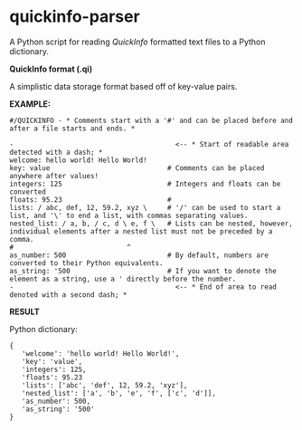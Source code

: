 # quickinfo-parser

A Python script for reading *QuickInfo* formatted text files to a Python dictionary.

**QuickInfo format (.qi)**

A simplistic data storage format based off of key-value pairs.

**EXAMPLE:**

```
#/QUICKINFO - * Comments start with a '#' and can be placed before and after a file starts and ends. *

-                                        <-- * Start of readable area detected with a dash; *
welcome: hello world! Hello World!
key: value                             # Comments can be placed anywhere after values!
integers: 125                          # Integers and floats can be converted
floats: 95.23                          #
lists: / abc, def, 12, 59.2, xyz \     # '/' can be used to start a list, and '\' to end a list, with commas separating values.
nested_list: / a, b, / c, d \ e, f \   # Lists can be nested, however, individual elements after a nested list must not be preceded by a comma.
#                            ^
as_number: 500                         # By default, numbers are converted to their Python equivalents.
as_string: '500                        # If you want to denote the element as a string, use a ' directly before the number.
-                                        <-- * End of area to read denoted with a second dash; *
```

**RESULT**

Python dictionary:

```
{
   'welcome': 'hello world! Hello World!',
   'key': 'value',
   'integers': 125,
   'floats': 95.23
   'lists': ['abc', 'def', 12, 59.2, 'xyz'],
   'nested_list': ['a', 'b', 'e', 'f', ['c', 'd']],
   'as_number': 500,
   'as_string': '500'
}
```
